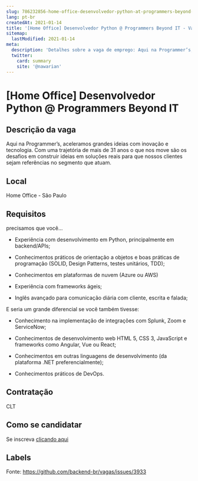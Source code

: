 ```yaml
---
slug: 786232856-home-office-desenvolvedor-python-at-programmers-beyond-it
lang: pt-br
createdAt: 2021-01-14
title: '[Home Office] Desenvolvedor Python @ Programmers Beyond IT - Vaga de Emprego'
sitemap:
  lastModified: 2021-01-14
meta:
  description: 'Detalhes sobre a vaga de emprego: Aqui na Programmer’s, aceleramos grandes ideias com inovação e tecnologia. Com uma trajetória de mais de 31 anos o que nos move são os desafios em construir ideias em soluções reais para que nossos clientes sejam referências no segmento que atuam.'
  twitter:
    card: summary
    site: '@nawarian'
---
```


# [Home Office] Desenvolvedor Python @ Programmers Beyond IT

## Descrição da vaga

Aqui na Programmer’s, aceleramos grandes ideias com inovação e tecnologia. Com uma trajetória de mais de 31 anos o que nos move são os desafios em construir ideias em soluções reais para que nossos clientes sejam referências no segmento que atuam.

## Local

Home Office - São Paulo

## Requisitos

precisamos que você...

-  Experiência com desenvolvimento em Python, principalmente em backend/APIs;

- Conhecimentos práticos de orientação a objetos e boas práticas de programação (SOLID, Design Patterns, testes unitários, TDD);

- Conhecimentos em plataformas de nuvem (Azure ou AWS)

- Experiência com frameworks ágeis;

- Inglês avançado para comunicação diária com cliente, escrita e falada;

 

E seria um grande diferencial se você também tivesse:

- Conhecimento na implementação de integrações com Splunk, Zoom e ServiceNow;

- Conhecimentos de desenvolvimento web HTML 5, CSS 3, JavaScript e frameworks como Angular, Vue ou React;

- Conhecimentos em outras linguagens de desenvolvimento (da plataforma .NET preferencialmente);

- Conhecimentos práticos de DevOps.

## Contratação

CLT

## Como se candidatar

Se inscreva [clicando aqui](https://www.pyjobs.com.br/job/1984)

## Labels



Fonte: https://github.com/backend-br/vagas/issues/3933